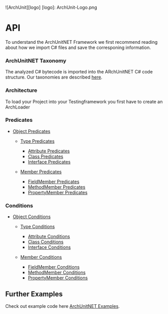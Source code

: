 ![ArchUnit][logo]
[logo]: ArchUnit-Logo.png

# API

To understand the ArchUnitNET Framework we first recommend reading about how we
import C# files and save the corresponing information.

### ArchUnitNET Taxonomy

The analyzed C# bytecode is imported into the ARchUnitNET C# code structure.
Our taxonomies are described [here](guide/taxonomies.md).


### Architecture

To load your Project into your Testingframework you first have to create an ArchLoader

### Predicates

* [Object Predicates](guide/predicate/object.md)

	* [Type Predicates](guide/predicate/type.md)
		* [Attribute Predicates](guide/predicate/attribute.md)
		* [Class Predicates](guide/predicate/class.md)
		* [Interface Predicates](guide/predicate/interface.md)

	* [Member Predicates](guide/predicate/member.md)
		* [FieldMember Predicates](guide/predicate/fieldmember.md)
		* [MethodMember Predicates](guide/predicate/methodmember.md)
		* [PropertyMember Predicates](guide/predicate/propertymember.md) 


### Conditions

* [Object Conditions](guide/condition/object.md)

	* [Type Conditions](guide/condition/type.md)
		* [Attribute Conditions](guide/condition/attribute.md)
		* [Class Conditions](guide/condition/class.md)
		* [Interface Conditions](guide/condition/interface.md)

	* [Member Conditions](guide/condition/member.md)
		* [FieldMember Conditions](guide/condition/fieldmember.md)
		* [MethodMember Conditions](guide/condition/methodmember.md)
		* [PropertyMember Conditions](guide/condition/propertymember.md) 


## Further Examples
Check out example code here
[ArchUnitNET Examples](https://github.com/TNG/ArchUnitNET/tree/master/ExampleTest "ExampleTests").